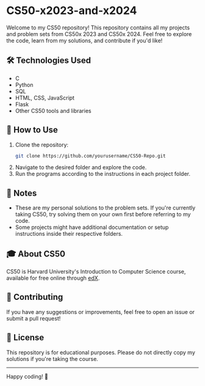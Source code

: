 # CS50-x2023-and-x2024

Welcome to my CS50 repository! This repository contains all my projects and problem sets from CS50x 2023 and CS50x 2024. Feel free to explore the code, learn from my solutions, and contribute if you'd like!

## 🛠️ Technologies Used
- C
- Python
- SQL
- HTML, CSS, JavaScript
- Flask
- Other CS50 tools and libraries

## 🚀 How to Use
1. Clone the repository:
   ```sh
   git clone https://github.com/yourusername/CS50-Repo.git
   ```
2. Navigate to the desired folder and explore the code.
3. Run the programs according to the instructions in each project folder.

## 📌 Notes
- These are my personal solutions to the problem sets. If you're currently taking CS50, try solving them on your own first before referring to my code.
- Some projects might have additional documentation or setup instructions inside their respective folders.

## 🎓 About CS50
CS50 is Harvard University's Introduction to Computer Science course, available for free online through [edX](https://cs50.harvard.edu/).

## 🤝 Contributing
If you have any suggestions or improvements, feel free to open an issue or submit a pull request!

## 📜 License
This repository is for educational purposes. Please do not directly copy my solutions if you're taking the course.

---
Happy coding! 🚀


